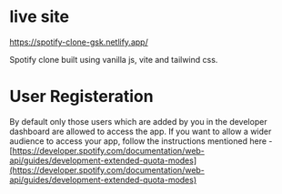 # live site

https://spotify-clone-gsk.netlify.app/

Spotify clone built using vanilla js, vite and tailwind css.

# User Registeration

By default only those users which are added by you in the developer dashboard are allowed to access the app.
If you want to allow a wider audience to access your app, follow the instructions mentioned here - [https://developer.spotify.com/documentation/web-api/guides/development-extended-quota-modes](https://developer.spotify.com/documentation/web-api/guides/development-extended-quota-modes)

